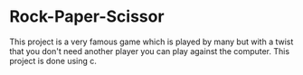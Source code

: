 # Rock-Paper-Scissor
This project is a very famous game which is played by many but with a twist that you don't need another player you can play against the computer.
This project is done using c.
